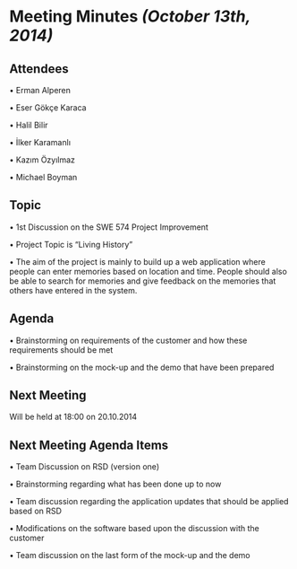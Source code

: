 # **Meeting Minutes** _(October 13th, 2014)_ #



## **Attendees** ##


•  Erman Alperen

•  Eser Gökçe Karaca

•  Halil Bilir

•  İlker Karamanlı

•  Kazım Özyılmaz

•  Michael Boyman



## **Topic** ##

•  1st Discussion on the SWE 574 Project Improvement

•  Project Topic is “Living History”

•  The aim of the project is mainly to build up a web application where people can enter memories based on location and time. People should also be able to search for memories and give feedback on the memories that others have entered in the system.



## **Agenda** ##

•  Brainstorming on requirements of the customer and how these requirements should be met

•  Brainstorming on the mock-up and the demo that have been prepared



## **Next Meeting** ##

Will be held at 18:00 on 20.10.2014



## **Next Meeting Agenda Items** ##

•  Team Discussion on RSD (version one)

•  Brainstorming regarding what has been done up to now

•  Team discussion regarding the application updates that should be applied based on RSD

•  Modifications on the software based upon the discussion with the customer

•  Team discussion on the last form of the mock-up and the demo